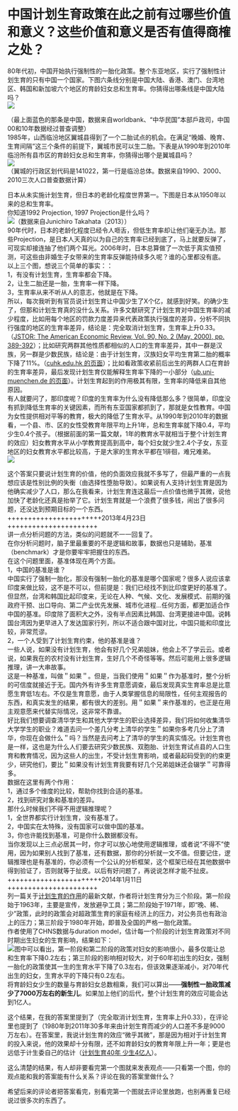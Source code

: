 # 中国计划生育政策在此之前有过哪些价值和意义？这些价值和意义是否有值得商榷之处？

80年代初，中国开始执行强制性的一胎化政策。整个东亚地区，实行了强制性计划生育的只有中国一个国家。下图六条线分别是中国大陆、香港、澳门、台湾地区、韩国和新加坡六个地区的育龄妇女总和生育率。你猜得出哪条线是中国大陆吗？  
![](https://pic4.zhimg.com/50/50c754c50f676300b6a66a6741837691_b.jpg)  

（最上面蓝色的那条是中国，数据来自worldbank、“中华民国”本部戶政司，中国00和10年数据经过普查调整）  
1985年，山西临汾地区翼城县得到了一个二胎试点的机会。在满足“晚婚、晚育、生育间隔”这三个条件的前提下，翼城市民可以生二胎。下表是从1990年到2010年临汾所有县市区的育龄妇女总和生育率，你猜得出哪个是翼城县吗？  
![](https://pic4.zhimg.com/50/45b73e593fe588e62ba8c5fb2992ba73_b.jpg)  
（翼城的行政区划代码是141022，第一行是临汾总体。数据来自1990、2000、2010三次人口普查数据计算）  

日本从未实施计划生育，但日本的老龄化程度世界第一。下图是日本从1950年以来的总和生育率。  
你知道1992 Projection, 1997 Projection是什么吗？  
![](https://pic3.zhimg.com/50/f1c21fd2326753336e3eec8c7f1d0833_b.jpg)（数据来自Junichiro Takahata（2013））  
90年代时，日本的老龄化程度已经令人咂舌，但低生育率却让他们毫无办法。那些Projection，是日本人天真的以为自己的生育率已经到底了，马上就要反弹了，可现实却接连抽了他们两个耳光。2006年时，日本总算做了一次低于真实值预测，可这些由非婚生子女带来的生育率反弹能持续多久呢？谁的心里都没有底。  
以上三个图，想说三个简单的事实：：  
1，有没有计划生育，生育率都会下降。  
2，让生二胎还是一胎，生育率一样下降。  
3，生育率从来不听从人的意志，他就是在下降。  
所以，每次我听到有官员说计划生育让中国少生了X个亿，就感到好笑。的确少生了，但那和计划生育真的没什么关系。许多文献研究了计划生育对中国生育率的减少程度，比如用每个地区的罚款力度差异来代表政策执行强度的差异，分析不同执行强度的地区的生育率差异，结论是：完全取消计划生育，生育率上升0.33。（[JSTOR: The American Economic Review, Vol. 90, No. 2 (May, 2000), pp. 389-392](http://www.jstor.org/stable/10.2307/117256)）；比如研究两群其他性质都相似的人口的生育率差异，其中一群是汉族，另一群是少数民族，结论是：由于计划生育，汉族妇女平均生育第二胎的概率下降了11%。（[cuhk.edu.hk 的页面](http://www.econ.cuhk.edu.hk/%7Ediscusspaper/00019.pdf)）；比如看政策收紧前后出生的两群人口在育龄的生育率差异，最后发现计划生育仅能解释生育率下降的一小部分（[ub.uni-muenchen.de 的页面](http://mpra.ub.uni-muenchen.de/42226/1/FPP_and_fertility_Fei_Wang_Oct2012.pdf)）。计划生育起到的作用极其有限，生育率的降低来自其他原因。  
有人就要问了，那印度呢？印度的生育率为什么没有降低那么多？很简单，印度没有抓到降低生育率的关键因素，而所有东亚国家都抓到了，那就是女性教育。中国为女性提供相对平等的教育，极大的降低了生育水平。从1990年到2010年的数据看，一个县、市、区的女性受教育年限平均上升1年，总和生育率就下降0.4，平均少生0.4个孩子。（根据前面的第一篇文献，1年的教育水平就相当于整个计划生育的效应）妇女教育水平从小学教育提高到高中，每个妇女就少生2.4个子女，东亚地区的妇女教育水平都比较高，于是大家的生育水平都在1徘徊，难兄难弟。  
![](https://pic3.zhimg.com/50/7258b5311127334b8513db220c8e5df9_b.jpg)  

这个答案只要说计划生育的价值，他的负面效应我就不多写了，但最严重的一点我想应该是性别比例的失衡（由选择性堕胎导致）。如果说有人支持计划生育是因为他确实减少了人口，那么在我看来，计划生育连这最后一点价值也微乎其微，说他加快了老龄化还真是抬举了它。计划生育就是一个浪费了很多钱，闹出了很多问题，还没达到预期目标的一个东西。  
+++++++++++++++++++++++2013年4月23日++++++++++++++++++++++  
讲一点分析问题的方法，类似的问题就不一一回复了。  
在你分析问题时，脑子里最重要的不是逻辑和故事，数据也只是辅助，基准（benchmark）才是你要牢牢把握住的东西。  
在这个问题里面，基准体现在两个方面。  
1，中国的基准是谁？  
中国实行了强制一胎化，那没有强制一胎化的基准是哪个国家呢？很多人说应该拿印度来做比较，这不是不可以，但前提是：我们已经找不到比印度更好的基准了。但显然，台湾和韩国比起印度来，无论在人种、气候、文化、发展模式、前期的强政府干预、出口导向、第二产业优先发展、城市化进程...任何方面，都更加适合作中国的基准。印度除了面积大之外，没有半点因素比韩国、台湾更接进中国。说韩国台湾因为更早进入了发达国家行列，所以不适合跟中国对比，中国只能和印度比较，非常荒谬。  
2，一个人受到了计划生育约束，他的基准是谁？  
一些人说，如果没有计划生育，他会有好几个兄弟姐妹，他会上不了学云云。或者说，如果我在的农村没有计划生育，生好几个不奇怪等等。然后可能用上很多逻辑推理，讲一大串故事。  
这是一种基准，叫做＂如果＂。但是，当我们使用＂如果＂作为基准时，整个分析的可信度就接近于无。国内外有许多生育意愿调查，最后发现真实生育率总是比意愿生育低1左右。不仅是生育意愿，由于人类掌握信息的局限性，任何主观报告的东西，和真实发生的结果，都有很大的差别。用＂如果＂来作基准的，也正是在用主观意愿来代替实际情况，这非常不靠谱。  
好比我们想要调查清华学生和其他大学学生的职业选择差异，我们将如何收集清华大学学生的职业？难道去问一个差几分考上清华的学生＂如果你多考几分上了清华，你现在会做什么＂吗？当然是去问考上了清华的学生的真实情况。计划生育也是一样，这也是为什么人们要去研究少数民族、双胞胎、计划生育试点县的人口生育和教育情况，因为这些人的出生，不受计划生育影响，或者最起码受到的约束更少，研究他们，要比＂如果没有计划生育我要有好几个兄弟姐妹还会辍学＂可靠得多。  
数据在这里有两个作用：  
1，通过多个维度的比较，帮助你找到合适的基准。  
2，找到研究对象和基准的差异。  
那什么时候我们不得不用逻辑推理呢？  
1，全世界都实行计划生育，没有基准了。  
2，中国实在太特殊，没有国家可以做中国的基准。  
3，你也许能找到基准，可是你什么数据都没有。  
当你发现以上三点必居其一时，你才可以放心地使用逻辑推理，或者说“不得不”使用，因为如果别人找到了基准，还有数据，那你的分析就一文不值。但要记住，逻辑推理也是有基准的，你必须有一个公认的分析框架，这个框架已经在其他数据中得到验证了，否则就等于扯皮。以后有好问题了，再说说怎样才能不扯皮。  
+++++++++++++++++++++++2014年1月11日++++++++++++++++++++++  
列一篇关于[计划生育的作用](http://dornsife.usc.edu/assets/sites/615/docs/JMP_Fei_Wang.pdf)的最新文献，作者将计划生育分为三个阶段。第一阶段始于1963年，主要是宣传，发放避孕工具；第二阶段始于1971年，即“晚、稀、少”政策，此时的政策会对超政策生育的家庭有经济上的压力，对公务员也有政治上的压力；第三阶段于1980年开始，即普及全国的严格一胎化政策。  
作者使用了CHNS数据与duration model，估计每一个阶段的计划生育政策对不同时期出生妇女的生育影响，结果如下：  
![](https://pic2.zhimg.com/50/d867b9d5c7b55c261f15fd1e3cec25c3_b.jpg)图中可以看出，第一阶段和第二阶段的政策对妇女的影响很小，最多仅能让总和生育率下降0.2左右；第三阶段的影响相对较大，对于60年初出生的妇女，强制一胎化的政策使其一生的生育水平下降了0.3左右，但该效果逐渐减小，对70年代出生的妇女，生育水平的下降只有0.2左右。  
将育龄妇女少生的数量与育龄妇女总数相乘，我们可以算出——**强制性一胎政策减少了7000万左右的新生儿**。如果加上他们的后代，整个计划生育的效应可能会达到1亿人。  

这个结果，在我的答案里提到了（完全取消计划生育，生育率上升0.33），在评论里也提到了（1980年到2011年30多年来由计划生育而减少的人口差不多是9000万左右）。在答案里，我说计划生育的效应“微乎其微”，那是因为相对于计划生育的投入来说，他的效果却十分有限，还不如育龄妇女的教育年限上升一年；更是也远低于计生委自己的估计（[计划生育40年 少生4亿人](http://www.fawan.com/Article/jrtt/2013/11/16/135621218150.html)）。  

这么清楚的结果，有人却非要看完第一个图就来发表观点——只看第一个图，你的观点能和我的答案能有什么关系？评论在我的答案里做什么？  

希望后来的评论者把答案看完，别看完第一个图就去评论里放跑，也别再重复已经说过很多次的东西了。